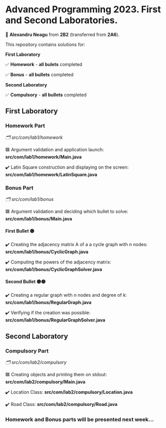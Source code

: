 # Advanced Programming 2023. First and Second Laboratories.

:adult: **Alexandru Neagu** from **2B2** (transferred from **2A6**).

This repository contains solutions for:

**First Laboratory**

 :white_check_mark: **Homework** - **all bulets** completed
    
 :white_check_mark: **Bonus** - **all bullets** completed
  
**Second Laboratory**

:white_check_mark: **Compulsory** - **all bullets** completed
    
## First Laboratory

### Homework Part
_:card_index_dividers: src/com/lab1/homework_

:blue_square: Argument validation and application launch: **src/com/lab1/homework/Main.java** 

:heavy_check_mark: Latin Square construction and displaying on the screen: **src/com/lab1/homework/LatinSquare.java**

### Bonus Part
_:card_index_dividers: src/com/lab1/bonus_

:blue_square: Argument validation and deciding which bullet to solve: **src/com/lab1/bonus/Main.java**

#### First Bullet :yellow_circle:
:heavy_check_mark: Creating the adjacency matrix A of a a cycle graph with _n_ nodes: **src/com/lab1/bonus/CyclicGraph.java**

:heavy_check_mark: Computing the powers of the adjacency matrix: **src/com/lab1/bonus/CyclicGraphSolver.java**

#### Second Bullet :yellow_circle::yellow_circle:
:heavy_check_mark: Creating a regular graph with _n_ nodes and degree of _k_: **src/com/lab1/bonus/RegularGraph.java**

:heavy_check_mark: Verifying if the creation was possible: **src/com/lab1/bonus/RegularGraphSolver.java**

## Second Laboratory

### Compulsory Part 
_:card_index_dividers: src/com/lab2/compulsory_

:blue_square: Creating objects and printing them on stdout: **src/com/lab2/compulsory/Main.java**

:heavy_check_mark: Location Class: **src/com/lab2/compulsory/Location.java**

:heavy_check_mark: Road Class: **src/com/lab2/compulsory/Road.java**

### Homework and Bonus parts will be presented next week...
